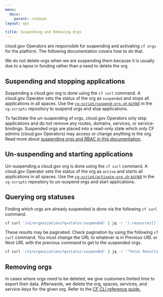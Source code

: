 ```yaml
---
menu:
  docs:
    parent: runbook
layout: ops

title: Suspending and Removing Orgs
---
```


cloud.gov Operators are responsible for suspending and activating `cf orgs` for
the platform. The following documentation covers how to do that.

We do not delete orgs when we are suspending them because it is usually due to a
lapse in funding rather than a need to delete the org.

## Suspending and stopping applications

Suspending a cloud.gov org is done using the `cf curl` command. A cloud.gov
Operator sets the status of the org as `suspended` and stops all applications in
all spaces. Use the [`cg-script/suspend-org.sh` script][cg-suspend] in the
`cg-scripts` repository to suspend orgs and stop applications.

To facilitate the un-suspending of orgs, cloud.gov Operators only stop
applications and do not remove any routes, domains, services, or
service-bindings. Suspended orgs are placed into a read-only state which only CF
admins (cloud.gov Operators) may access or change anything in the org. Read more
about [suspending orgs and RBAC in this documentation][cf-suspend-org-docs].

[cf-suspend-org-docs]: https://docs.cloudfoundry.org/concepts/roles.html#suspendedroles "RBAC for suspended orgs in Cloud Foundry"

## Un-suspending and starting applications

Un-suspending a cloud.gov org is done using the `cf curl` command. A cloud.gov
Operator sets the status of the org as `active` and starts all applications in
all spaces. Use the [`cg-script/activate-org.sh` script][cg-activate] in the
`cg-scripts` repository to un-suspend orgs and start applications.

[cg-activate]: https://github.com/18F/cg-scripts/blob/master/activate-org.sh
"Source for activating orgs programmatically"
[cg-suspend]: https://github.com/18F/cg-scripts/blob/master/suspend-org.sh "Source for suspending orgs programatically"

## Querying org statuses

Finding which orgs are already suspended is done via the following `cf curl`
command.

```sh
cf curl '/v2/organizations?q=status:suspended' | jq -r '(.resources[] | "org GUID: " + .metadata.guid, "org Status: " + .entity.status, "org Name: " + .entity.name)'
```

These results may be paginated. Check pagination by using the following
`cf curl` command. You must change the URL to whatever is in _Previous
URL_ or _Next URL_ with the previous command to get to the suspended orgs.

```sh
cf curl '/v2/organizations?q=status:suspended' | jq -r '"Total Results: " + (.total_results | tostring), "Total Page: " + (.total_pages | tostring), "Previous URL: " +  .prev_url, "Next URL" +  .next_url'
```

## Removing orgs

In cases where orgs need to be deleted, we give customers limited time to export
their data. Afterwards, we delete the org, spaces, services, and service-keys
for the given org. Refer to the [CF CLI reference guide.](http://cli.cloudfoundry.org/en-US/cf/)
